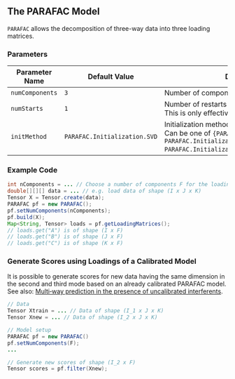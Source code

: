 ## The PARAFAC Model
`PARAFAC` allows the decomposition of three-way data into three loading matrices. 

### Parameters

| Parameter Name | Default Value | Description |
| -------------- | ------------- | ----------- |
| `numComponents` | `3` | Number of components of the loading matrices. |
|`numStarts` | `1` | Number of restarts to find a better minimum. This is only effective if `initMethod=RANDOM`. |
| `initMethod` | `PARAFAC.Initialization.SVD` | Initialization method for the loading matrices. Can be one of `{PARAFAC.Initialization.RANDOM, PARAFAC.Initialization.RANDOM_ORTHOGONALIZED, PARAFAC.Initialization.SVD}`.|

### Example Code 

```java
int nComponents = ... // Choose a number of components F for the loading matrices
double[][][] data = ... // e.g. load data of shape (I x J x K)
Tensor X = Tensor.create(data);
PARAFAC pf = new PARAFAC();
pf.setNumComponents(nComponents);
pf.build(X);
Map<String, Tensor> loads = pf.getLoadingMatrices();
// loads.get("A") is of shape (I x F)
// loads.get("B") is of shape (J x F)
// loads.get("C") is of shape (K x F)
```

### Generate Scores using Loadings of a Calibrated Model
It is possible to generate scores for new data having the same dimension in the second and third mode based on an already calibrated PARAFAC model. See also: [Multi‐way prediction in the presence of uncalibrated interferents](https://onlinelibrary.wiley.com/doi/full/10.1002/cem.1037).

```java
// Data
Tensor Xtrain = ... // Data of shape (I_1 x J x K)
Tensor Xnew = ... // Data of shape (I_2 x J x K)

// Model setup
PARAFAC pf = new PARAFAC()
pf.setNumComponents(F);
...

// Generate new scores of shape (I_2 x F)
Tensor scores = pf.filter(Xnew);

```